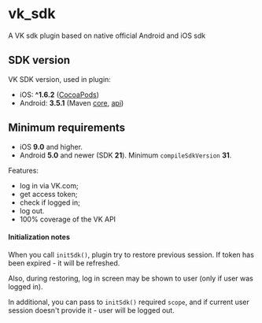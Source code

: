 # vk_sdk

A VK sdk plugin based on native official Android and iOS sdk

## SDK version

VK SDK version, used in plugin:
* iOS: **^1.6.2** ([CocoaPods](https://cocoapods.org/pods/VK-ios-sdk))
* Android: **3.5.1** (Maven [core](https://search.maven.org/artifact/com.vk/android-sdk-core), [api](https://search.maven.org/artifact/com.vk/android-sdk-api))

## Minimum requirements

* iOS **9.0** and higher.
* Android **5.0** and newer (SDK **21**). Minimum `compileSdkVersion` **31**.

Features:
* log in via VK.com;
* get access token;
* check if logged in;
* log out.
* 100% coverage of the VK API

#### Initialization notes

When you call `initSdk()`, plugin try to restore previous session.
If token has been expired - it will be refreshed.

Also, during restoring, log in screen may be shown to user
(only if user was logged in).

In additional, you can pass to `initSdk()` required `scope`,
and if current user session doesn't provide it - user will be
logged out.